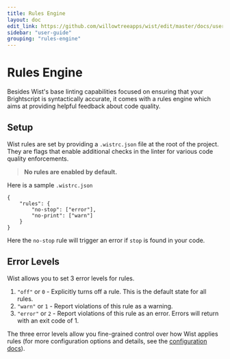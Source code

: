 ```yaml
---
title: Rules Engine
layout: doc
edit_link: https://github.com/willowtreeapps/wist/edit/master/docs/user-guide/rules-engine.md
sidebar: "user-guide"
grouping: "rules-engine"
---
```


# Rules Engine

Besides Wist's base linting capabilities focused on ensuring that your Brightscript is syntactically accurate, 
it comes with a rules engine which aims at providing helpful feedback about code quality. 

## Setup

Wist rules are set by providing a `.wistrc.json` file at the root of the project. 
They are flags that enable additional checks in the linter for various code quality enforcements.

> **No rules are enabled by default.**

Here is a sample `.wistrc.json`

```
{
    "rules": {
        "no-stop": ["error"],
        "no-print": ["warn"]
    }
}
```

Here the `no-stop` rule will trigger an error if `stop` is found in your code.

## Error Levels

Wist allows you to set 3 error levels for rules. 

1. `"off"` or `0` - Explicitly turns off a rule. This is the default state for all rules.
2. `"warn"` or `1` - Report violations of this rule as a warning.
3. `"error"` or `2` - Report violations of this rule as an error. Errors will return with an exit code of 1. 

The three error levels allow you fine-grained control over how Wist applies rules (for more configuration options and details, see the [configuration docs](/wist/user-guide/configuring)).